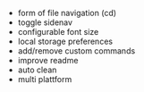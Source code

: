 - form of file navigation (cd)
- toggle sidenav
- configurable font size
- local storage preferences
- add/remove custom commands
- improve readme
- auto clean
- multi plattform
